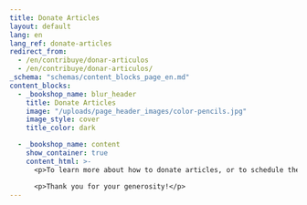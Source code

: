 ```yaml
---
title: Donate Articles
layout: default
lang: en
lang_ref: donate-articles
redirect_from:
  - /en/contribuye/donar-articulos
  - /en/contribuye/donar-articulos/
_schema: "schemas/content_blocks_page_en.md"
content_blocks:
  - _bookshop_name: blur_header
    title: Donate Articles
    image: "/uploads/page_header_images/color-pencils.jpg"
    image_style: cover
    title_color: dark

  - _bookshop_name: content
    show_container: true
    content_html: >-
      <p>To learn more about how to donate articles, or to schedule the delivery of your donations, contact us by phone at <a href="tel:7878316161">(787) 831-6161</a></p>

      <p>Thank you for your generosity!</p>
---
```

